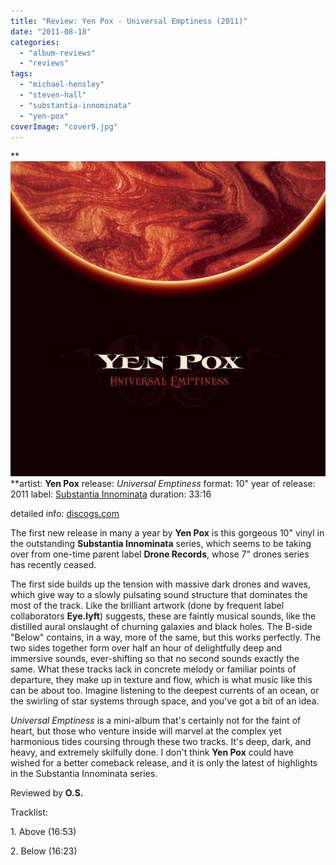 ```yaml
---
title: "Review: Yen Pox - Universal Emptiness (2011)"
date: "2011-08-18"
categories: 
  - "album-reviews"
  - "reviews"
tags: 
  - "michael-hensley"
  - "steven-hall"
  - "substantia-innominata"
  - "yen-pox"
coverImage: "cover9.jpg"
---
```


**[![](images/cover9.jpg "yenpox_universalemptiness")](http://www.eveningoflight.nl/wordpress/wp-content/uploads/2011/08/cover9.jpg)**artist: **Yen Pox** release: _Universal Emptiness_ format: 10" year of release: 2011 label: [Substantia Innominata](http://www.substantia-innominata.de/) duration: 33:16

detailed info: [discogs.com](http://www.discogs.com/Yen-Pox-Universal-Emptiness/release/2901807)

The first new release in many a year by **Yen Pox** is this gorgeous 10" vinyl in the outstanding **Substantia Innominata** series, which seems to be taking over from one-time parent label **Drone Records**, whose 7" drones series has recently ceased.

The first side builds up the tension with massive dark drones and waves, which give way to a slowly pulsating sound structure that dominates the most of the track. Like the brilliant artwork (done by frequent label collaborators **Eye.lyft**) suggests, these are faintly musical sounds, like the distilled aural onslaught of churning galaxies and black holes. The B-side "Below" contains, in a way, more of the same, but this works perfectly. The two sides together form over half an hour of delightfully deep and immersive sounds, ever-shifting so that no second sounds exactly the same. What these tracks lack in concrete melody or familiar points of departure, they make up in texture and flow, which is what music like this can be about too. Imagine listening to the deepest currents of an ocean, or the swirling of star systems through space, and you've got a bit of an idea.

_Universal Emptiness_ is a mini-album that's certainly not for the faint of heart, but those who venture inside will marvel at the complex yet harmonious tides coursing through these two tracks. It's deep, dark, and heavy, and extremely skilfully done. I don't think **Yen Pox** could have wished for a better comeback release, and it is only the latest of highlights in the Substantia Innominata series.

Reviewed by **O.S.**

Tracklist:

1\. Above (16:53)

2\. Below (16:23)

